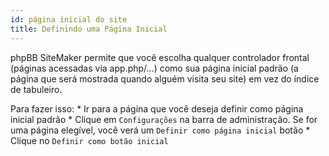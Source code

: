```yaml
---
id: página inicial do site
title: Definindo uma Página Inicial
---
```


phpBB SiteMaker permite que você escolha qualquer controlador frontal (páginas acessadas via app.php/...) como sua página inicial padrão (a página que será mostrada quando alguém visita seu site) em vez do índice de tabuleiro.

Para fazer isso: * Ir para a página que você deseja definir como página inicial padrão * Clique em `Configurações` na barra de administração. Se for uma página elegível, você verá um `Definir como página inicial` botão * Clique no `Definir como botão inicial`